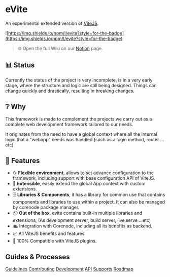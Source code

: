 # eVite

An experimental extended version of [ViteJS](https://github.com/vitejs/vite).

![https://img.shields.io/npm/l/evite?style=for-the-badge](https://img.shields.io/npm/l/evite?style=for-the-badge)

> 🌐 Open the full Wiki on our [Notion](https://bolder-seatbelt-37a.notion.site/eVite-4aea02955fa4495bb80da52217967827) page.

## 📊 Status
Currently the status of the project is very incomplete, is in a very early stage, where the structure and logic are still being designed.
Things can change quickly and drastically, resulting in breaking changes.

## ❔ Why
This framework is made to complement the projects we carry out as a complete web development framework tailored to our needs.

It originates from the need to have a global context where all the internal logic that a "webapp" needs was handled (such as a login method, router ... etc)

## 🧰 Features
- ⚙️ **Flexible environment**, allows to set advance configuration to the framework, including support with base configuration API of ViteJS.
- 🧱 **Extensible**, easily extend the global App context with custom extensions.
- 🗄 **Libraries & Components**, it has a library for common use that contains components and libraries to use within a project. It can also be managed by corenode package manager.
- 📦 **Out of the box**, evite contains built-in multiple libraries and extensions, (As development server, build server, live serve ...etc)
- 🛳 Integration with Corenode, including all its benefits as backend.
- 📈 All ViteJS benefits and features.
- 🔌 100% Compatible with ViteJS plugins.

## Guides & Processes
[Guidelines](https://bolder-seatbelt-37a.notion.site/Guidelines-355d64f9b29642008ff619ae26dc31c0)
[Contributing](https://bolder-seatbelt-37a.notion.site/Contributing-daac238717cc46e98093e979473256c0)
[Development](https://bolder-seatbelt-37a.notion.site/Development-83b00bd100f44bf7b7c9cd99dddea2fd)
[API](https://bolder-seatbelt-37a.notion.site/API-07982ee4c3df4f6b8d28879da256a006)
[Supports](https://bolder-seatbelt-37a.notion.site/Supports-8d56cab6b2bd434cbf04ca56e73b851c)
[Roadmap](https://bolder-seatbelt-37a.notion.site/346b9cfb4c8440ccb0f13e4caed49be0)